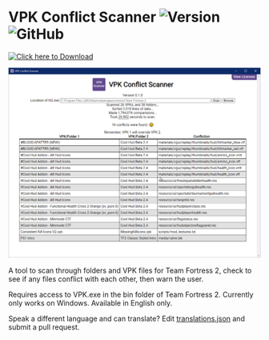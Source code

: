 # VPK Conflict Scanner ![Version](https://img.shields.io/badge/version-0.2.2-yellow) ![GitHub](https://img.shields.io/github/license/NicholasDJM/vpkscan)

[![Click here to Download](https://img.shields.io/static/v1?label=&message=Click%20here%20to%20Download&color=blue)](https://github.com/NicholasDJM/vpkscan/releases/download/0.2.2/vpkscan-release.0.2.2.zip)

![VPK Scanner App](screenshots/Conflictions.png)


A tool to scan through folders and VPK files for Team Fortress 2, check to see if any files conflict with each other, then warn the user.

Requires access to VPK.exe in the bin folder of Team Fortress 2.
Currently only works on Windows.
Available in English only.

Speak a different language and can translate? Edit [translations.json](https://github.com/NicholasDJM/vpkscan/edit/main/resources/translations.json) and submit a pull request.